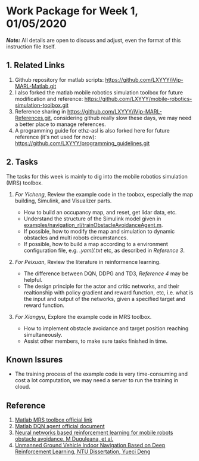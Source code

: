 # Work Package for Week 1, 01/05/2020

***Note:*** All details are open to discuss and adjust, even the format of this instruction file itself.

## 1. Related Links

1. Github repository for matlab scripts: <https://github.com/LXYYY/iVip-MARL-Matlab.git>
2. I also forked the matlab mobile robotics simulation toolbox for future modification and reference: <https://github.com/LXYYY/mobile-robotics-simulation-toolbox.git>
3. Reference sharing in <https://github.com/LXYYY/iVip-MARL-References.git>, considering github really slow these days, we may need a better place to manage references.
3. A programming guide for ethz-asl is also forked here for future reference (it's not used for now): <https://github.com/LXYYY/programming_guidelines.git>

## 2. Tasks
The tasks for this week is mainly to dig into the mobile robotics simulation (MRS) toolbox.

1. *For Yicheng*, Review the example code in the toobox, especially the map building, Simulink, and Visualizer parts.
    - How to build an occupancy map, and reset, get lidar data, etc.
    - Understand the structure of the Simulink model given in [examples/navigation_rl/trainObstacleAvoidanceAgent.m](https://github.com/LXYYY/mobile-robotics-simulation-toolbox/blob/master/examples/navigation_rl/trainObstacleAvoidanceAgent.m).
    - If possible, how to modify the map and simulation to dynamic obstacles and multi robots circumstances.
    - If possible, how to build a map according to a environment configuration file, e.g. *.yaml/.txt* etc, as described in *Reference 3*.

2. *For Peixuan*, Review the literature in reinformence learning.
    - The difference between DQN, DDPG and TD3, *Reference 4* may be helpful.
    - The design principle for the actor and critic networks, and their realtionship with policy gradient and reward function, etc, i.e. what is the input and output of the networks, given a specified target and reward function.

3. *For Xiangyu*, Explore the example code in MRS toolbox.
    - How to implement obstacle avoidance and target position reaching simultaneously.
    - Assist other members, to make sure tasks finished in time.


## Known Issures
 - The training process of the example code is very time-consuming and cost a lot computation, we may need a server to run the training in cloud.

## Reference

1. [Matlab MRS toolbox official link](https://www.mathworks.com/matlabcentral/fileexchange/66586-mobile-robotics-simulation-toolbox)
2. [Matlab DQN agent official document](https://www.mathworks.com/help/reinforcement-learning/ug/dqn-agents.html)
3. [Neural networks based reinforcement learning for mobile robots obstacle avoidance, M Duguleana, et al.](https://github.com/LXYYY/iVip-MARL-References/blob/master/path%20planning/1-s2.0-S0957417416303001-main.pdf)
4. [Unmanned Ground Vehicle Indoor Navigation Based on Deep Reinforcement Learning, NTU Dissertation, Yueci Deng](https://github.com/LXYYY/iVip-MARL-References/blob/master/path%20planning/NTU_Master_Dissertation__yueci-signed.pdf)